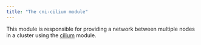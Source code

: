 ```yaml
---
title: "The cni-cilium module"
---
```


This module is responsible for providing a network between multiple nodes in a cluster using
the [cilium](https://cilium.io/) module.

